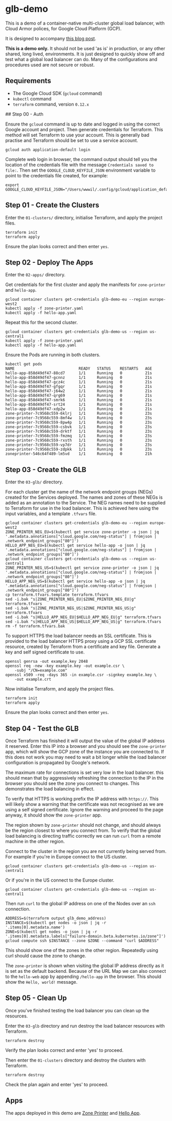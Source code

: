 # glb-demo

This is a demo of a container-native multi-cluster global load balancer, with Cloud Armor polices, for Google Cloud Platform (GCP).

It is designed to accompany [this blog post]().

**This is a demo only.**
It should not be used 'as is' in production, or any other shared, long lived, environments.
It is just designed to quickly show off and test what a global load balancer can do.
Many of the configurations and procedures used are not secure or robust.

## Requirements

* The Google Cloud SDK (`gcloud` command)
* `kubectl` command
* `terraform` command, version `0.12.x`


## Step 00 - Auth

Ensure the `gcloud` command is up to date and logged in using the correct Google account and project.
Then generate credentials for Terraform.
This method will set Terraform to use your account.
This is generally bad practise and Terraform should be set to use a service account.

```
gcloud auth application-default login
```

Complete web login in browser, the command output should tell you the location of the credentials file with the message `Credentials saved to file:`.
Then set the `GOOGLE_CLOUD_KEYFILE_JSON` environment variable to point to the credentials file created, for example:

```
export GOOGLE_CLOUD_KEYFILE_JSON="/Users/wwwil/.config/gcloud/application_default_credentials.json"
```

## Step 01 - Create the Clusters



Enter the `01-clusters/` directory, initialise Terraform, and apply the project files.

```
terraform init
terraform apply
```

Ensure the plan looks correct and then enter `yes`.

## Step 02 - Deploy The Apps

Enter the `02-apps/` directory.

Get credentials for the first cluster and apply the manifests for `zone-printer` and `hello-app`.

```
gcloud container clusters get-credentials glb-demo-eu --region europe-west2
kubectl apply -f zone-printer.yaml
kubectl apply -f hello-app.yaml
```

Repeat this for the second cluster.

```
gcloud container clusters get-credentials glb-demo-us --region us-central1
kubectl apply -f zone-printer.yaml
kubectl apply -f hello-app.yaml
```

Ensure the Pods are running in both clusters.

```
kubectl get pods
NAME                            READY   STATUS    RESTARTS   AGE
hello-app-858d49df47-88cd7      1/1     Running   0          21s
hello-app-858d49df47-gcnnz      1/1     Running   0          21s
hello-app-858d49df47-gcz4c      1/1     Running   0          21s
hello-app-858d49df47-gfgqr      1/1     Running   0          21s
hello-app-858d49df47-j64w2      1/1     Running   0          21s
hello-app-858d49df47-qrg69      1/1     Running   0          21s
hello-app-858d49df47-smrk6      1/1     Running   0          21s
hello-app-858d49df47-srt24      1/1     Running   0          21s
hello-app-858d49df47-xdp2w      1/1     Running   0          21s
zone-printer-7c9568c559-6klrj   1/1     Running   0          23s
zone-printer-7c9568c559-8mf4w   1/1     Running   0          23s
zone-printer-7c9568c559-8pw4p   1/1     Running   0          23s
zone-printer-7c9568c559-csbvk   1/1     Running   0          23s
zone-printer-7c9568c559-drktf   1/1     Running   0          23s
zone-printer-7c9568c559-fmzmq   1/1     Running   0          23s
zone-printer-7c9568c559-rxsth   1/1     Running   0          23s
zone-printer-7c9568c559-vp7dr   1/1     Running   0          23s
zone-printer-7c9568c559-zdpkk   1/1     Running   0          23s
zoneprinter-546c64f489-lm5vd    1/1     Running   0          21h
```

## Step 03 - Create the GLB

Enter the `03-glb/` directory.

For each cluster get the name of the network endpoint groups (NEGs) created for the Services deployed.
The names and zones of these NEGs is added as an annotation to the Service.
The NEG names need to be supplied to Terraform for use in the load balancer.
This is achieved here using the input variables, and a template `.tfvars` file.

```
gcloud container clusters get-credentials glb-demo-eu --region europe-west2
ZONE_PRINTER_NEG_EU=$(kubectl get service zone-printer -o json | jq '.metadata.annotations["cloud.google.com/neg-status"] | fromjson | .network_endpoint_groups["80"]')
HELLO_APP_NEG_EU=$(kubectl get service hello-app -o json | jq '.metadata.annotations["cloud.google.com/neg-status"] | fromjson | .network_endpoint_groups["80"]')
gcloud container clusters get-credentials glb-demo-us --region us-central1
ZONE_PRINTER_NEG_US=$(kubectl get service zone-printer -o json | jq '.metadata.annotations["cloud.google.com/neg-status"] | fromjson | .network_endpoint_groups["80"]')
HELLO_APP_NEG_US=$(kubectl get service hello-app -o json | jq '.metadata.annotations["cloud.google.com/neg-status"] | fromjson | .network_endpoint_groups["80"]')
cp terraform.tfvars.template terraform.tfvars
sed -i.bak "s|ZONE_PRINTER_NEG_EU|$ZONE_PRINTER_NEG_EU|g" terraform.tfvars
sed -i.bak "s|ZONE_PRINTER_NEG_US|$ZONE_PRINTER_NEG_US|g" terraform.tfvars
sed -i.bak "s|HELLO_APP_NEG_EU|$HELLO_APP_NEG_EU|g" terraform.tfvars
sed -i.bak "s|HELLO_APP_NEG_US|$HELLO_APP_NEG_US|g" terraform.tfvars
rm -f terraform.tfvars.bak
```

To support HTTPS the load balancer needs an SSL certificate.
This is provided to the load balancer HTTPS proxy using a GCP SSL certificate resource, created by Terraform from a certificate and key file.
Generate a key and self signed certificate to use.

```
openssl genrsa -out example.key 2048
openssl req -new -key example.key -out example.csr \
    -subj "/CN=example.com"
openssl x509 -req -days 365 -in example.csr -signkey example.key \
    -out example.crt
```

Now initialise Terraform, and apply the project files.

```
terraform init
terraform apply
```

Ensure the plan looks correct and then enter `yes`.

## Step 04 - Test the GLB

Once Terraform has finished it will output the value of the global IP address it reserved.
Enter this IP into a browser and you should see the `zone-printer` app, which will show the GCP zone of the instance you are connected to.
If this does not work you may need to wait a bit longer while the load balancer configuration is propagated by Google's network.

The maximum rate for connections is set very low in the load balancer.
this should mean that by aggressively refreshing the connection to the IP in the browser you should see the zone you connect to changes.
This demonstrates the load balancing in effect.

To verify that HTTPS is working prefix the IP address with `https://`.
This will likely show a warning that the certificate was not recognised as we are using a self signed certificate.
Ignore the warning and proceed to the page anyway, it should show the `zone-printer` app.

The region shown by `zone-printer` should not change, and should always be the region closest to where you connect from.
To verify that the global load balancing is directing traffic correctly we can run `curl` from a remote machine in the other region.

Connect to the cluster in the region you are not currently being served from.
For example if you're in Europe connect to the US cluster.

```
gcloud container clusters get-credentials glb-demo-us --region us-central1
```

Or if you're in the US connect to the Europe cluster.

```
gcloud container clusters get-credentials glb-demo-us --region us-central1
```

Then run `curl` to the global IP address on one of the Nodes over an `ssh` connection.

```
ADDRESS=$(terraform output glb_demo_address)
INSTANCE=$(kubectl get nodes -o json | jq -r '.items[0].metadata.name')
ZONE=$(kubectl get nodes -o json | jq -r '.items[0].metadata.labels["failure-domain.beta.kubernetes.io/zone"]')
gcloud compute ssh $INSTANCE --zone $ZONE --command "curl $ADDRESS"
```

This should show one of the zones in the other region.
Repeatedly using curl should cause the zone to change.

The `zone-printer` is shown when visiting the global IP address directly as it is set as the default backend.
Because of the URL Map we can also connect to the `hello-web` app by appending `/hello-app` in the browser.
This should show the `Hello, world!` message.

## Step 05 - Clean Up

Once you've finished testing the load balancer you can clean up the resources.

Enter the `03-glb` directory and run destroy the load balancer resources with Terraform.

```
terraform destroy
```

Verify the plan looks correct and enter 'yes' to proceed.

Then enter the `01-clusters` directory and destroy the clusters with Terraform.

```
terraform destroy
```

Check the plan again and enter 'yes' to proceed.

## Apps

The apps deployed in this demo are [Zone Printer](https://github.com/GoogleCloudPlatform/k8s-multicluster-ingress/tree/master/examples/zone-printer) and [Hello App](https://github.com/GoogleCloudPlatform/kubernetes-engine-samples/tree/master/hello-app).
